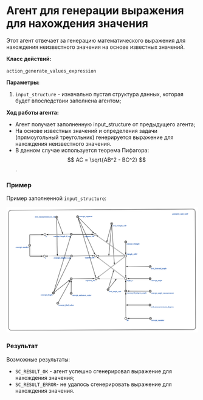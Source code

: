 # Агент для генерации выражения для нахождения значения
Этот агент отвечает за генерацию математического выражения для нахождения неизвестного значения на основе известных значений.

**Класс действий:**

`action_generate_values_expression`

**Параметры:**
1. `input_structure` - изначально пустая структура данных, которая будет впоследствии заполнена агентом;

**Ход работы агента:**
* Агент получает заполненную input_structure от предыдущего агента;
* На основе известных значений и определения задачи (прямоугольный треугольник) генерируется выражение для нахождения неизвестного значения.
* В данном случае используется теорема Пифагора: $$ AC = \sqrt{AB^2 - BC^2} $$.


### Пример

Пример заполненной `input_structure`:

![МОИС](imgs/1.png)


### Результат

Возможные результаты:

* `SC_RESULT_OK` - агент успешно сгенерировал выражение для нахождения значения;
* `SC_RESULT_ERROR`- не удалось сгенерировать выражение для нахождения значения.
